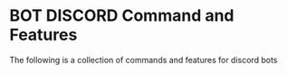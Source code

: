 # BOT DISCORD Command and Features
The following is a collection of commands and features for discord bots

